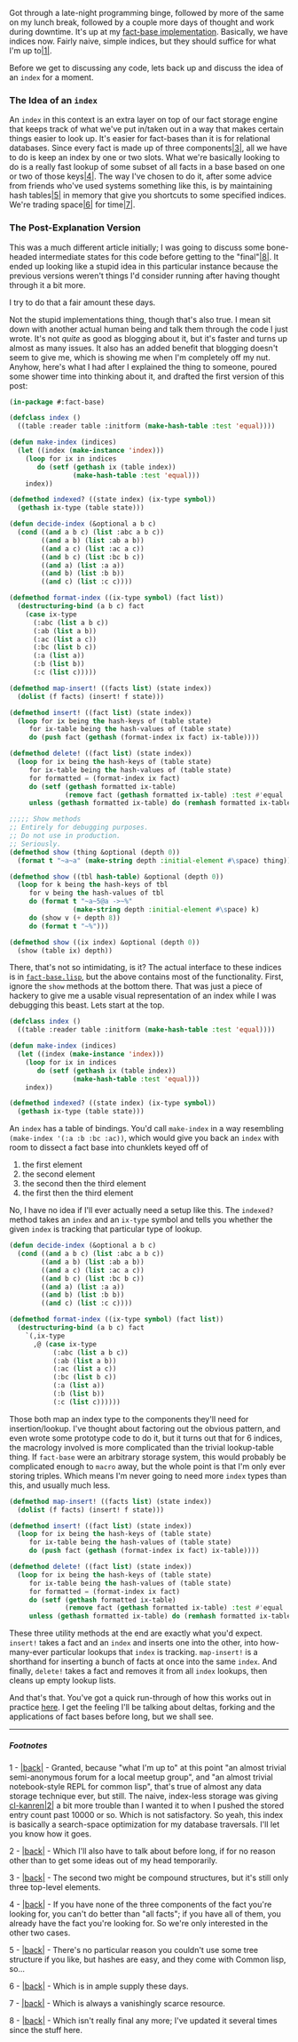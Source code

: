 Got through a late-night programming binge, followed by more of the same on my lunch break, followed by a couple more days of thought and work during downtime. It's up at my [fact-base implementation](https://github.com/Inaimathi/fact-base). Basically, we have indices now. Fairly naive, simple indices, but they should suffice for what I'm up to<a name="note-Tue-Mar-25-150513EDT-2014"></a>[|1|](#foot-Tue-Mar-25-150513EDT-2014).

Before we get to discussing any code, lets back up and discuss the idea of an `index` for a moment.

### The Idea of an `index`

An `index` in this context is an extra layer on top of our fact storage engine that keeps track of what we've put in/taken out in a way that makes certain things easier to look up. It's easier for fact-bases than it is for relational databases. Since every fact is made up of three components<a name="note-Tue-Mar-25-150529EDT-2014"></a>[|3|](#foot-Tue-Mar-25-150529EDT-2014), all we have to do is keep an index by one or two slots. What we're basically looking to do is a really fast lookup of some subset of all facts in a base based on one or two of those keys<a name="note-Tue-Mar-25-150535EDT-2014"></a>[|4|](#foot-Tue-Mar-25-150535EDT-2014). The way I've chosen to do it, after some advice from friends who've used systems something like this, is by maintaining hash tables<a name="note-Tue-Mar-25-150538EDT-2014"></a>[|5|](#foot-Tue-Mar-25-150538EDT-2014) in memory that give you shortcuts to some specified indices. We're trading space<a name="note-Tue-Mar-25-150541EDT-2014"></a>[|6|](#foot-Tue-Mar-25-150541EDT-2014) for time<a name="note-Tue-Mar-25-150544EDT-2014"></a>[|7|](#foot-Tue-Mar-25-150544EDT-2014).

### The Post-Explanation Version

This was a much different article initially; I was going to discuss some bone-headed intermediate states for this code before getting to the "final"<a name="note-Tue-Mar-25-150547EDT-2014"></a>[|8|](#foot-Tue-Mar-25-150547EDT-2014). It ended up looking like a stupid idea in this particular instance because the previous versions weren't things I'd consider running after having thought through it a bit more.

I try to do that a fair amount these days.

Not the stupid implementations thing, though that's also true. I mean sit down with another actual human being and talk them through the code I just wrote. It's not *quite* as good as blogging about it, but it's faster and turns up almost as many issues. It also has an added benefit that blogging doesn't seem to give me, which is showing me when I'm completely off my nut. Anyhow, here's what I had after I explained the thing to someone, poured some shower time into thinking about it, and drafted the first version of this post:

```lisp
(in-package #:fact-base)

(defclass index ()
  ((table :reader table :initform (make-hash-table :test 'equal))))

(defun make-index (indices)
  (let ((index (make-instance 'index)))
    (loop for ix in indices
       do (setf (gethash ix (table index))
                (make-hash-table :test 'equal)))
    index))

(defmethod indexed? ((state index) (ix-type symbol))
  (gethash ix-type (table state)))

(defun decide-index (&optional a b c)
  (cond ((and a b c) (list :abc a b c))
        ((and a b) (list :ab a b))
        ((and a c) (list :ac a c))
        ((and b c) (list :bc b c))
        ((and a) (list :a a))
        ((and b) (list :b b))
        ((and c) (list :c c))))

(defmethod format-index ((ix-type symbol) (fact list))
  (destructuring-bind (a b c) fact
    (case ix-type
      (:abc (list a b c))
      (:ab (list a b))
      (:ac (list a c))
      (:bc (list b c))
      (:a (list a))
      (:b (list b))
      (:c (list c)))))

(defmethod map-insert! ((facts list) (state index))
  (dolist (f facts) (insert! f state)))

(defmethod insert! ((fact list) (state index))
  (loop for ix being the hash-keys of (table state)
     for ix-table being the hash-values of (table state)
     do (push fact (gethash (format-index ix fact) ix-table))))

(defmethod delete! ((fact list) (state index))
  (loop for ix being the hash-keys of (table state)
     for ix-table being the hash-values of (table state)
     for formatted = (format-index ix fact)
     do (setf (gethash formatted ix-table)
              (remove fact (gethash formatted ix-table) :test #'equal :count 1))
     unless (gethash formatted ix-table) do (remhash formatted ix-table)))

;;;;; Show methods
;; Entirely for debugging purposes.
;; Do not use in production.
;; Seriously.
(defmethod show (thing &optional (depth 0))
  (format t "~a~a" (make-string depth :initial-element #\space) thing))

(defmethod show ((tbl hash-table) &optional (depth 0))
  (loop for k being the hash-keys of tbl
     for v being the hash-values of tbl
     do (format t "~a~5@a ->~%"
                (make-string depth :initial-element #\space) k)
     do (show v (+ depth 8))
     do (format t "~%")))

(defmethod show ((ix index) &optional (depth 0))
  (show (table ix) depth))
```

There, that's not so intimidating, is it? The actual interface to these indices is in [`fact-base.lisp`](https://github.com/Inaimathi/fact-base/blob/master/fact-base.lisp#L45-L58), but the above contains most of the functionality. First, ignore the `show` methods at the bottom there. That was just a piece of hackery to give me a usable visual representation of an index while I was debugging this beast. Lets start at the top.

```lisp
(defclass index ()
  ((table :reader table :initform (make-hash-table :test 'equal))))

(defun make-index (indices)
  (let ((index (make-instance 'index)))
    (loop for ix in indices
       do (setf (gethash ix (table index))
                (make-hash-table :test 'equal)))
    index))

(defmethod indexed? ((state index) (ix-type symbol))
  (gethash ix-type (table state)))
```

An `index` has a table of bindings. You'd call `make-index` in a way resembling `(make-index '(:a :b :bc :ac))`, which would give you back an `index` with room to dissect a fact base into chunklets keyed off of

1.   the first element
2.   the second element
3.   the second then the third element
4.   the first then the third element

No, I have no idea if I'll ever actually need a setup like this. The `indexed?` method takes an `index` and an `ix-type` symbol and tells you whether the given `index` is tracking that particular type of lookup.

```lisp
(defun decide-index (&optional a b c)
  (cond ((and a b c) (list :abc a b c))
        ((and a b) (list :ab a b))
        ((and a c) (list :ac a c))
        ((and b c) (list :bc b c))
        ((and a) (list :a a))
        ((and b) (list :b b))
        ((and c) (list :c c))))

(defmethod format-index ((ix-type symbol) (fact list))
  (destructuring-bind (a b c) fact
    `(,ix-type
      ,@ (case ix-type
           (:abc (list a b c))
           (:ab (list a b))
           (:ac (list a c))
           (:bc (list b c))
           (:a (list a))
           (:b (list b))
           (:c (list c))))))
```

Those both map an index type to the components they'll need for insertion/lookup. I've thought about factoring out the obvious pattern, and even wrote some prototype code to do it, but it turns out that for 6 indices, the macrology involved is more complicated than the trivial lookup-table thing. If `fact-base` were an arbitrary storage system, this would probably be complicated enough to `macro` away, but the whole point is that I'm only ever storing triples. Which means I'm never going to need more `index` types than this, and usually much less.

```lisp
(defmethod map-insert! ((facts list) (state index))
  (dolist (f facts) (insert! f state)))

(defmethod insert! ((fact list) (state index))
  (loop for ix being the hash-keys of (table state)
     for ix-table being the hash-values of (table state)
     do (push fact (gethash (format-index ix fact) ix-table))))

(defmethod delete! ((fact list) (state index))
  (loop for ix being the hash-keys of (table state)
     for ix-table being the hash-values of (table state)
     for formatted = (format-index ix fact)
     do (setf (gethash formatted ix-table)
              (remove fact (gethash formatted ix-table) :test #'equal :count 1))
     unless (gethash formatted ix-table) do (remhash formatted ix-table)))
```

These three utility methods at the end are exactly what you'd expect. `insert!` takes a fact and an `index` and inserts one into the other, into how-many-ever particular lookups that `index` is tracking. `map-insert!` is a shorthand for inserting a bunch of facts at once into the same `index`. And finally, `delete!` takes a fact and removes it from all `index` lookups, then cleans up empty lookup lists.

And that's that. You've got a quick run-through of how this works out in practice [here](https://github.com/Inaimathi/fact-base#example-usage). I get the feeling I'll be talking about deltas, forking and the applications of fact bases before long, but we shall see.


* * *
##### Footnotes

1 - <a name="foot-Tue-Mar-25-150513EDT-2014"></a>[|back|](#note-Tue-Mar-25-150513EDT-2014) - Granted, because "what I'm up to" at this point "an almost trivial semi-anonymous forum for a local meetup group", and "an almost trivial notebook-style REPL for common lisp", that's true of almost any data storage technique ever, but still. The naive, index-less storage was giving [cl-kanren](https://github.com/Inaimathi/cl-kanren-trs)<a name="note-Tue-Mar-25-150519EDT-2014"></a>[|2|](#foot-Tue-Mar-25-150519EDT-2014) a bit more trouble than I wanted it to when I pushed the stored entry count past 10000 or so. Which is not satisfactory. So yeah, this index is basically a search-space optimization for my database traversals. I'll let you know how it goes.

2 - <a name="foot-Tue-Mar-25-150519EDT-2014"></a>[|back|](#note-Tue-Mar-25-150519EDT-2014) - Which I'll also have to talk about before long, if for no reason other than to get some ideas out of my head temporarily.

3 - <a name="foot-Tue-Mar-25-150529EDT-2014"></a>[|back|](#note-Tue-Mar-25-150529EDT-2014) - The second two might be compound structures, but it's still only three top-level elements.

4 - <a name="foot-Tue-Mar-25-150535EDT-2014"></a>[|back|](#note-Tue-Mar-25-150535EDT-2014) - If you have none of the three components of the fact you're looking for, you can't do better than "all facts"; if you have all of them, you already have the fact you're looking for. So we're only interested in the other two cases.

5 - <a name="foot-Tue-Mar-25-150538EDT-2014"></a>[|back|](#note-Tue-Mar-25-150538EDT-2014) - There's no particular reason you couldn't use some tree structure if you like, but hashes are easy, and they come with Common lisp, so...

6 - <a name="foot-Tue-Mar-25-150541EDT-2014"></a>[|back|](#note-Tue-Mar-25-150541EDT-2014) - Which is in ample supply these days.

7 - <a name="foot-Tue-Mar-25-150544EDT-2014"></a>[|back|](#note-Tue-Mar-25-150544EDT-2014) - Which is always a vanishingly scarce resource.

8 - <a name="foot-Tue-Mar-25-150547EDT-2014"></a>[|back|](#note-Tue-Mar-25-150547EDT-2014) - Which isn't really final any more; I've updated it several times since the stuff here.
